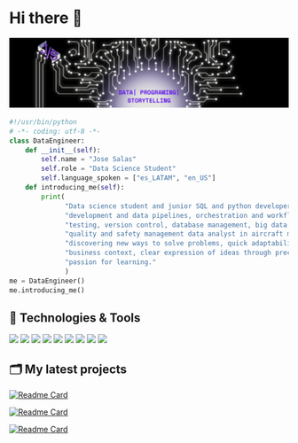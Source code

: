 # Hi there 👋

![Banner](./css_estilos/banner.png)

```python
#!/usr/bin/python
# -*- coding: utf-8 -*-
class DataEngineer:
    def __init__(self):
        self.name = "Jose Salas"
        self.role = "Data Science Student"
        self.language_spoken = ["es_LATAM", "en_US"]
    def introducing_me(self):
        print(
              "Data science student and junior SQL and python developer, with knowledge in ETL"
              "development and data pipelines, orchestration and workflows, containerization",
              "testing, version control, database management, big data, and experience as aviation"
              "quality and safety management data analyst in aircraft maintenance. Characterized by:"
              "discovering new ways to solve problems, quick adaptability, an understanding of the"
              "business context, clear expression of ideas through precise and brief stories, and"
              "passion for learning."
              )
me = DataEngineer()
me.introducing_me()
```

## 🔧 Technologies & Tools

![](https://img.shields.io/badge/Code-Python-informational?style=flat&logo=python&logoColor=white&color=4D35B1)
![](https://img.shields.io/badge/Tools-PostgreSQL-informational?style=flat&logo=postgresql&logoColor=white&color=4D35B1)
![](https://img.shields.io/badge/Tools-MySQL-informational?style=flat&logo=MySQL&logoColor=white&color=4D35B1)
![](https://img.shields.io/badge/OS-Linux-informational?style=flat&logo=linux&logoColor=white&color=4D35B1)
![](https://img.shields.io/badge/Shell-Bash-informational?style=flat&logo=gnu-bash&logoColor=white&color=4D35B1)
![](https://img.shields.io/badge/Editor-VS_Code-informational?style=flat&logo=visual-studio-code&logoColor=white&color=4D35B1)
![](https://img.shields.io/badge/Tools-Docker-informational?style=flat&logo=docker&logoColor=white&color=4D35B1)
![](https://img.shields.io/badge/Tools-Hadoop-informational?style=flat&logo=Hadoop&logoColor=white&color=4D35B1)
![](https://img.shields.io/badge/Tools-Airflow-informational?style=flat&logo=Airflow&logoColor=white&color=4D35B1)

## 🗂️ My latest projects

[![Readme Card](https://github-readme-stats.vercel.app/api/pin/?username=JoseSalas98&repo=hadoop_docker&theme=midnight-purple&show_icons=true&show_owner=true)](https://github.com/JoseSalas98/hadoop_docker)

[![Readme Card](https://github-readme-stats.vercel.app/api/pin/?username=JoseSalas98&repo=airflow_docker&theme=midnight-purple&show_icons=true&show_owner=true)](https://github.com/JoseSalas98/airflow_docker)

[![Readme Card](https://github-readme-stats.vercel.app/api/pin/?username=JoseSalas98&repo=alkemy_challenge&theme=midnight-purple&show_icons=true&show_owner=true)](https://github.com/JoseSalas98/alkemy_challenge)
